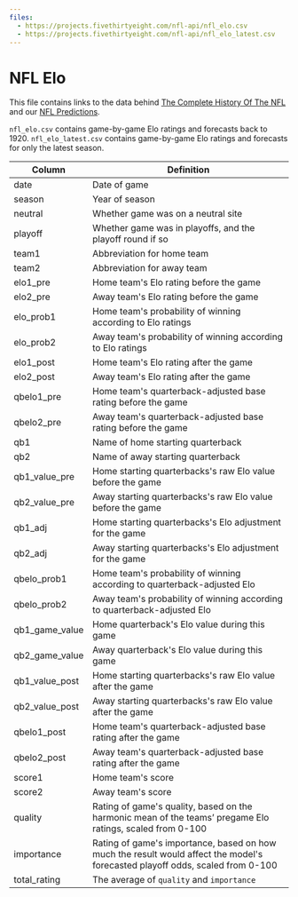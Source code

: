 ```yaml
---
files:
  - https://projects.fivethirtyeight.com/nfl-api/nfl_elo.csv
  - https://projects.fivethirtyeight.com/nfl-api/nfl_elo_latest.csv
---
```

# NFL Elo

This file contains links to the data behind [The Complete History Of The NFL](https://projects.fivethirtyeight.com/complete-history-of-the-nfl/) and our [NFL Predictions](https://projects.fivethirtyeight.com/2020-nfl-predictions/).

`nfl_elo.csv` contains game-by-game Elo ratings and forecasts back to 1920.
`nfl_elo_latest.csv` contains game-by-game Elo ratings and forecasts for only the latest season.

Column | Definition
-----| ---------
date | Date of game
season | Year of season
neutral | Whether game was on a neutral site
playoff | Whether game was in playoffs, and the playoff round if so
team1 | Abbreviation for home team
team2 | Abbreviation for away team
elo1_pre | Home team's Elo rating before the game
elo2_pre | Away team's Elo rating before the game
elo_prob1 | Home team's probability of winning according to Elo ratings
elo_prob2 | Away team's probability of winning according to Elo ratings
elo1_post | Home team's Elo rating after the game
elo2_post | Away team's Elo rating after the game
qbelo1_pre | Home team's quarterback-adjusted base rating before the game
qbelo2_pre | Away team's quarterback-adjusted base rating before the game
qb1 | Name of home starting quarterback
qb2 | Name of away starting quarterback
qb1_value_pre | Home starting quarterbacks's raw Elo value before the game
qb2_value_pre | Away starting quarterbacks's raw Elo value before the game
qb1_adj | Home starting quarterbacks's Elo adjustment for the game
qb2_adj | Away starting quarterbacks's Elo adjustment for the game
qbelo_prob1 | Home team's probability of winning according to quarterback-adjusted Elo
qbelo_prob2 | Away team's probability of winning according to quarterback-adjusted Elo
qb1_game_value | Home quarterback's Elo value during this game
qb2_game_value | Away quarterback's Elo value during this game
qb1_value_post | Home starting quarterbacks's raw Elo value after the game
qb2_value_post | Away starting quarterbacks's raw Elo value after the game
qbelo1_post | Home team's quarterback-adjusted base rating after the game
qbelo2_post | Away team's quarterback-adjusted base rating after the game
score1 | Home team's score
score2 | Away team's score
quality | Rating of game's quality, based on the harmonic mean of the teams’ pregame Elo ratings, scaled from 0-100
importance | Rating of game's importance, based on how much the result would affect the model's forecasted playoff odds, scaled from 0-100
total_rating | The average of `quality` and `importance`